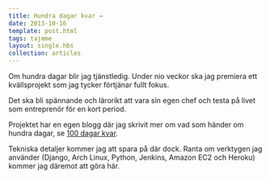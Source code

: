 ```yaml
---
title: Hundra dagar kvar →
date: 2013-10-16
template: post.html
tags: tajmme
layout: single.hbs
collection: articles
---
```

Om hundra dagar blir jag tjänstledig. Under nio veckor ska jag premiera ett kvällsprojekt som jag tycker förtjänar fullt fokus.

Det ska bli spännande och lärorikt att vara sin egen chef och testa på livet som entreprenör för en kort period.

Projektet har en egen blogg där jag skrivit mer om vad som händer om hundra dagar, se [100 dagar kvar](http://tajmme.wordpress.com/2013/10/16/hundra-dagar-kvar/).

Tekniska detaljer kommer jag att spara på där dock. Ranta om verktygen jag använder (Django, Arch Linux, Python, Jenkins, Amazon EC2 och Heroku) kommer jag däremot att göra här.